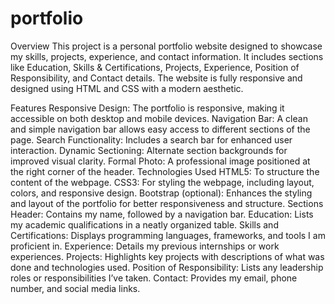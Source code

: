 # portfolio
Overview
This project is a personal portfolio website designed to showcase my skills, projects, experience, and contact information. It includes sections like Education, Skills & Certifications, Projects, Experience, Position of Responsibility, and Contact details. The website is fully responsive and designed using HTML and CSS with a modern aesthetic.

Features
Responsive Design: The portfolio is responsive, making it accessible on both desktop and mobile devices.
Navigation Bar: A clean and simple navigation bar allows easy access to different sections of the page.
Search Functionality: Includes a search bar for enhanced user interaction.
Dynamic Sectioning: Alternate section backgrounds for improved visual clarity.
Formal Photo: A professional image positioned at the right corner of the header.
Technologies Used
HTML5: To structure the content of the webpage.
CSS3: For styling the webpage, including layout, colors, and responsive design.
Bootstrap (optional): Enhances the styling and layout of the portfolio for better responsiveness and structure.
Sections
Header: Contains my name, followed by a navigation bar.
Education: Lists my academic qualifications in a neatly organized table.
Skills and Certifications: Displays programming languages, frameworks, and tools I am proficient in.
Experience: Details my previous internships or work experiences.
Projects: Highlights key projects with descriptions of what was done and technologies used.
Position of Responsibility: Lists any leadership roles or responsibilities I’ve taken.
Contact: Provides my email, phone number, and social media links.
